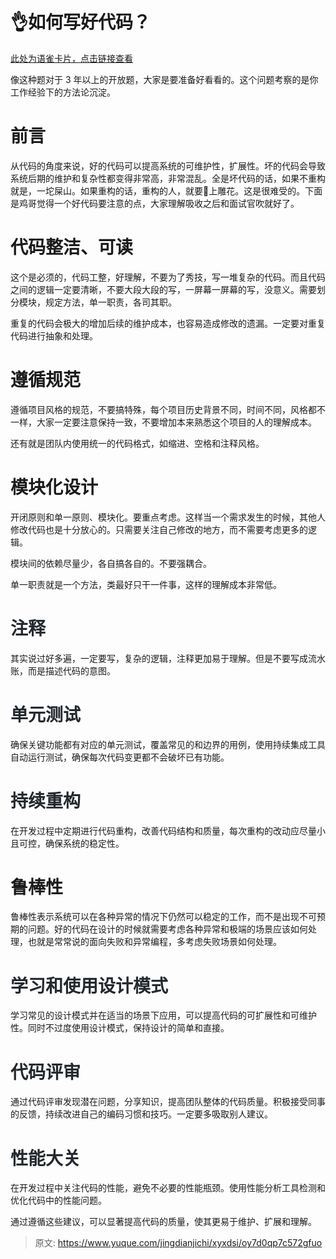 # 👌如何写好代码？

[此处为语雀卡片，点击链接查看](https://www.yuque.com/jingdianjichi/xyxdsi/oy7d0qp7c572gfuo#DZzth)

像这种题对于 3 年以上的开放题，大家是要准备好看看的。这个问题考察的是你工作经验下的方法论沉淀。

# 前言
从代码的角度来说，好的代码可以提高系统的可维护性，扩展性。坏的代码会导致系统后期的维护和复杂性都变得非常高，非常混乱。全是坏代码的话，如果不重构就是，一坨屎山。如果重构的话，重构的人，就要💩上雕花。这是很难受的。下面是鸡哥觉得一个好代码要注意的点，大家理解吸收之后和面试官吹就好了。

# 代码整洁、可读
这个是必须的，代码工整，好理解，不要为了秀技，写一堆复杂的代码。而且代码之间的逻辑一定要清晰，不要大段大段的写，一屏幕一屏幕的写，没意义。需要划分模块，规定方法，单一职责，各司其职。

重复的代码会极大的增加后续的维护成本，也容易造成修改的遗漏。一定要对重复代码进行抽象和处理。

# 遵循规范
遵循项目风格的规范，不要搞特殊，每个项目历史背景不同，时间不同，风格都不一样，大家一定要注意保持一致，不要增加本来熟悉这个项目的人的理解成本。

还有就是团队内使用统一的代码格式，如缩进、空格和注释风格。

# 模块化设计
开闭原则和单一原则、模块化。要重点考虑。这样当一个需求发生的时候，其他人修改代码也是十分放心的。只需要关注自己修改的地方，而不需要考虑更多的逻辑。

模块间的依赖尽量少，各自搞各自的。不要强耦合。

单一职责就是一个方法，类最好只干一件事，这样的理解成本非常低。

# <font style="color:rgb(36, 41, 47);">注释</font>
其实说过好多遍，一定要写，复杂的逻辑，注释更加易于理解。但是不要写成流水账，而是描述代码的意图。

# <font style="color:rgb(36, 41, 47);">单元测试</font>
确保关键功能都有对应的单元测试，覆盖常见的和边界的用例，使用持续集成工具自动运行测试，确保每次代码变更都不会破坏已有功能。

# <font style="color:rgb(36, 41, 47);">持续重构</font>
在开发过程中定期进行代码重构，改善代码结构和质量，每次重构的改动应尽量小且可控，确保系统的稳定性。

# 鲁棒性
鲁棒性表示系统可以在各种异常的情况下仍然可以稳定的工作，而不是出现不可预期的问题。好的代码在设计的时候就需要考虑各种异常和极端的场景应该如何处理，也就是常常说的面向失败和异常编程，多考虑失败场景如何处理。

# <font style="color:rgb(36, 41, 47);">学习和使用设计模式</font>
学习常见的设计模式并在适当的场景下应用，可以提高代码的可扩展性和可维护性。同时不过度使用设计模式，保持设计的简单和直接。

# <font style="color:rgb(36, 41, 47);">代码评审</font>
通过代码评审发现潜在问题，分享知识，提高团队整体的代码质量。积极接受同事的反馈，持续改进自己的编码习惯和技巧。一定要多吸取别人建议。

# <font style="color:rgb(36, 41, 47);">性能大关</font>
在开发过程中关注代码的性能，避免不必要的性能瓶颈。使用性能分析工具检测和优化代码中的性能问题。

通过遵循这些建议，可以显著提高代码的质量，使其更易于维护、扩展和理解。









> 原文: <https://www.yuque.com/jingdianjichi/xyxdsi/oy7d0qp7c572gfuo>